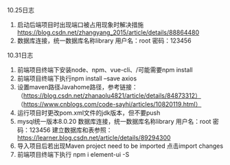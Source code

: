 10.25日志
1. 启动后端项目时出现端口被占用现象时解决措施
    https://blog.csdn.net/zhangyang_2015/article/details/88864480
2. 数据库连接，统一数据库名称library 用户名：root 密码：123456

10.31日志
1.  前端项目终端下安装node、npm、vue-cli、/可能需要npm install
2.  前端项目终端下执行npm install –save axios
3.  设置maven路径Javahome路径，参考链接：
    （https://blog.csdn.net/zhanaolu4821/article/details/84873312）
    （https://www.cnblogs.com/code-sayhi/articles/10820119.html）
4.  运行项目时更改pom.xml文件的jdk版本，但不要push
5.  mysql统一版本8.0.20
    数据库连接，统一数据库名称library 用户名：root 密码：123456
    建立数据库和表参照：https://learner.blog.csdn.net/article/details/89294300
6.  导入项目后若出现Maven project need to be imported 点击import changes
7.  前端项目终端下执行 npm i element-ui -S 
